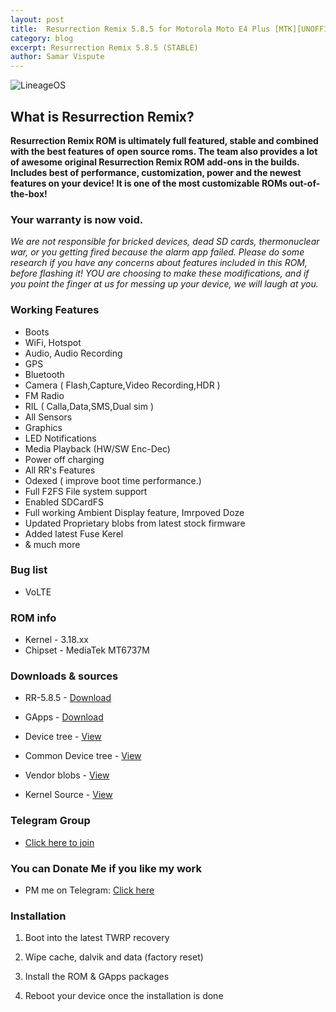 ```yaml
---
layout: post
title:  Resurrection Remix 5.8.5 for Motorola Moto E4 Plus [MTK][UNOFFICIAL]
category: blog
excerpt: Resurrection Remix 5.8.5 (STABLE)
author: Samar Vispute
---
```


![LineageOS](http://samarv-121.github.io/images/rr_logo.png)

## What is Resurrection Remix?
**Resurrection Remix ROM is ultimately full featured, stable and combined with the best features of open source roms. The team also provides a lot of awesome original Resurrection Remix ROM add-ons in the builds. Includes best of performance, customization, power and the newest features on your device! It is one of the most customizable ROMs out-of-the-box!**

### Your warranty is now void.
_We are not responsible for bricked devices, dead SD cards, thermonuclear war, or you getting fired because the alarm app failed.
Please do some research if you have any concerns about features included in this ROM, before flashing it!
YOU are choosing to make these modifications, and if you point the finger at us for messing up your device, we will laugh at you._

### Working Features 
* Boots
* WiFi, Hotspot
* Audio, Audio Recording
* GPS
* Bluetooth
* Camera ( Flash,Capture,Video Recording,HDR )
* FM Radio
* RIL ( Calla,Data,SMS,Dual sim )
* All Sensors
* Graphics
* LED Notifications
* Media Playback (HW/SW Enc-Dec)
* Power off charging
* All RR's Features
* Odexed ( improve boot time performance.)
* Full F2FS File system support
* Enabled SDCardFS
* Full working Ambient Display feature, Imrpoved Doze
* Updated Proprietary blobs from latest stock firmware
* Added latest Fuse Kerel 
* & much more

### Bug list
* VoLTE

### ROM info
* Kernel - 3.18.xx
* Chipset - MediaTek MT6737M

### Downloads & sources
* RR-5.8.5 - [Download](https://androidfilehost.com/?fid=746163614322262191)
* GApps - [Download](http://opengapps.org/?download=true&arch=arm&api=7.1&variant=nano)

* Device tree - [View](https://github.com/LineageOS-MediaTek/android_device_motorola_nicklaus)
* Common Device tree - [View](https://github.com/LineageOS-MediaTek/android_device_mediatek_mt6737-common)
* Vendor blobs - [View](https://github.com/LineageOS-MediaTek/proprietary_vendor_motorola)
* Kernel Source - [View](https://github.com/SamarV-121/android_kernel_motorola_nicklaus)

### Telegram Group
* [Click here to join](https://web.telegram.org/#/im?p=@moto_e4_plus)

### You can Donate Me if you like my work
* PM me on Telegram: [Click here](https://web.telegram.org/#/im?p=@SamarV121)

### Installation
1) Boot into the latest TWRP recovery

2) Wipe cache, dalvik and data (factory reset)

3) Install the ROM & GApps packages

4) Reboot your device once the installation is done
